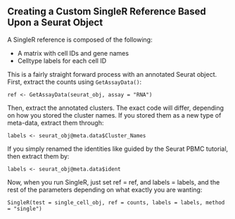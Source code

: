 ## Creating a Custom SingleR Reference Based Upon a Seurat Object

A SingleR reference is composed of the following: 
- A matrix with cell IDs and gene names
- Celltype labels for each cell ID

This is a fairly straight forward process with an annotated Seurat object. First, extract the counts using `GetAssayData()`:

`ref <- GetAssayData(seurat_obj, assay = "RNA")` <br>

Then, extract the annotated clusters. The exact code will differ, depending on how you stored the cluster names. If you stored them as a new type of meta-data, extract them through: 

`labels <- seurat_obj@meta.data$Cluster_Names`

If you simply renamed the identities like guided by the Seurat PBMC tutorial, then extract them by:

`labels <- seurat_obj@meta.data$ident`

Now, when you run SingleR, just set ref = ref, and labels = labels, and the rest of the parameters depending on what exactly you are wanting: 

`SingleR(test = single_cell_obj, ref = counts, labels = labels, method = "single")`
